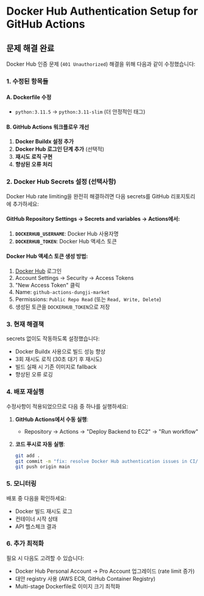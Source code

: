 # Docker Hub Authentication Setup for GitHub Actions

## 문제 해결 완료

Docker Hub 인증 문제 (`401 Unauthorized`) 해결을 위해 다음과 같이 수정했습니다:

### 1. 수정된 항목들

#### A. Dockerfile 수정
- `python:3.11.5` → `python:3.11-slim` (더 안정적인 태그)

#### B. GitHub Actions 워크플로우 개선
1. **Docker Buildx 설정 추가**
2. **Docker Hub 로그인 단계 추가** (선택적)
3. **재시도 로직 구현**
4. **향상된 오류 처리**

### 2. Docker Hub Secrets 설정 (선택사항)

Docker Hub rate limiting을 완전히 해결하려면 다음 secrets를 GitHub 리포지토리에 추가하세요:

#### GitHub Repository Settings → Secrets and variables → Actions에서:

1. **`DOCKERHUB_USERNAME`**: Docker Hub 사용자명
2. **`DOCKERHUB_TOKEN`**: Docker Hub 액세스 토큰

#### Docker Hub 액세스 토큰 생성 방법:
1. [Docker Hub](https://hub.docker.com) 로그인
2. Account Settings → Security → Access Tokens
3. "New Access Token" 클릭
4. Name: `github-actions-dungji-market`
5. Permissions: `Public Repo Read` (또는 `Read, Write, Delete`)
6. 생성된 토큰을 `DOCKERHUB_TOKEN`으로 저장

### 3. 현재 해결책

secrets 없이도 작동하도록 설정했습니다:
- Docker Buildx 사용으로 빌드 성능 향상
- 3회 재시도 로직 (30초 대기 후 재시도)
- 빌드 실패 시 기존 이미지로 fallback
- 향상된 오류 로깅

### 4. 배포 재실행

수정사항이 적용되었으므로 다음 중 하나를 실행하세요:

1. **GitHub Actions에서 수동 실행**:
   - Repository → Actions → "Deploy Backend to EC2" → "Run workflow"

2. **코드 푸시로 자동 실행**:
   ```bash
   git add .
   git commit -m "fix: resolve Docker Hub authentication issues in CI/CD"
   git push origin main
   ```

### 5. 모니터링

배포 중 다음을 확인하세요:
- Docker 빌드 재시도 로그
- 컨테이너 시작 상태
- API 헬스체크 결과

### 6. 추가 최적화

필요 시 다음도 고려할 수 있습니다:
- Docker Hub Personal Account → Pro Account 업그레이드 (rate limit 증가)
- 대안 registry 사용 (AWS ECR, GitHub Container Registry)
- Multi-stage Dockerfile로 이미지 크기 최적화